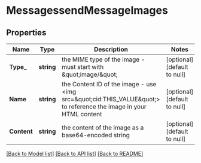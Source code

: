 # MessagessendMessageImages

## Properties
Name | Type | Description | Notes
------------ | ------------- | ------------- | -------------
**Type_** | **string** | the MIME type of the image - must start with \&quot;image/\&quot; | [optional] [default to null]
**Name** | **string** | the Content ID of the image - use &lt;img src&#x3D;\&quot;cid:THIS_VALUE\&quot;&gt; to reference the image in your HTML content | [optional] [default to null]
**Content** | **string** | the content of the image as a base64-encoded string | [optional] [default to null]

[[Back to Model list]](../README.md#documentation-for-models) [[Back to API list]](../README.md#documentation-for-api-endpoints) [[Back to README]](../README.md)


